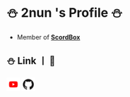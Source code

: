 # ⛄ 2nun 's Profile ⛄

- Member of **__[ScordBox](https://scordbox.com)__**


## ⛄ Link ㅣ 🔗
[<img alt="YouTube" width="30px" src="images/yt.png" />](https://www.youtube.com/channel/UCiDHywbp9Kjhr6sVJQ6GjfQ) **[<img alt="Github" width="30px" src="images/gh.png" />](https://github.com/2nun/)**

